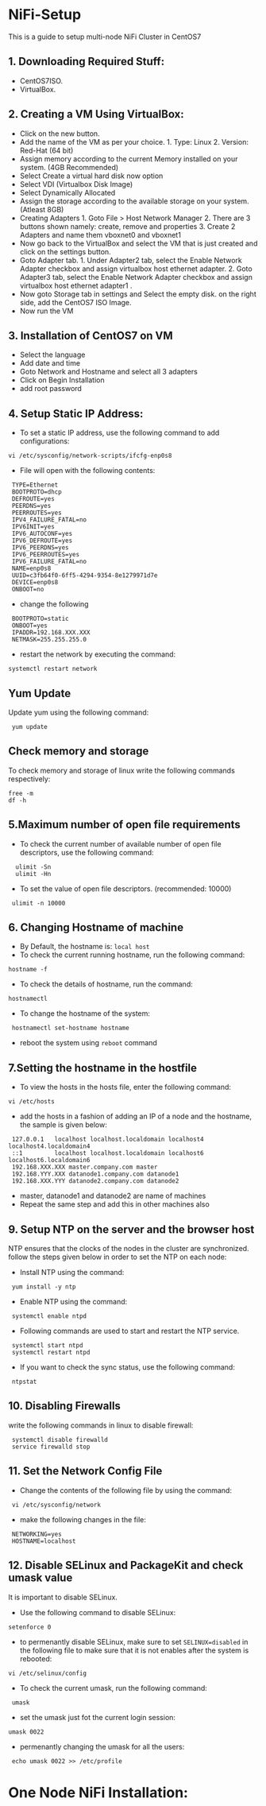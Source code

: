# NiFi-Setup
This is a guide to setup multi-node NiFi Cluster in CentOS7

## 1. Downloading Required Stuff:

* CentOS7ISO.
* VirtualBox.

## 2. Creating a VM Using VirtualBox:

* Click on the new button.
* Add the name of the VM as per your choice. 1. Type: Linux 2. Version: Red-Hat (64 bit)
* Assign memory according to the current Memory installed on your system. (4GB Recommended)
* Select Create a virtual hard disk now option
* Select VDI (Virtualbox Disk Image)
* Select Dynamically Allocated
* Assign the storage according to the available storage on your system. (Atleast 8GB)
* Creating Adapters 1. Goto File > Host Network Manager 2. There are 3 buttons shown namely: create, remove and properties 3. Create 2 Adapters and name them vboxnet0 and       vboxnet1
* Now go back to the VirtualBox and select the VM that is just created and click on the settings button.
* Goto Adapter tab. 1. Under Adapter2 tab, select the Enable Network Adapter checkbox and assign virtualbox host ethernet adapter. 2. Goto Adapter3 tab, select the Enable Network Adapter checkbox and assign virtualbox host ethernet adapter1 .
* Now goto Storage tab in settings and Select the empty disk. on the right side, add the CentOS7 ISO Image.
* Now run the VM

## 3. Installation of CentOS7 on VM

* Select the language
* Add date and time
* Goto Network and Hostname and select all 3 adapters
* Click on Begin Installation
* add root password

## 4. Setup Static IP Address:

* To set a static IP address, use the following command to add configurations:
```
vi /etc/sysconfig/network-scripts/ifcfg-enp0s8

```        
* File will open with the following contents:
```
 TYPE=Ethernet
 BOOTPROTO=dhcp
 DEFROUTE=yes
 PEERDNS=yes
 PEERROUTES=yes
 IPV4_FAILURE_FATAL=no
 IPV6INIT=yes
 IPV6_AUTOCONF=yes
 IPV6_DEFROUTE=yes
 IPV6_PEERDNS=yes
 IPV6_PEERROUTES=yes
 IPV6_FAILURE_FATAL=no
 NAME=enp0s8
 UUID=c3fb64f0-6ff5-4294-9354-8e1279971d7e
 DEVICE=enp0s8
 ONBOOT=no

```

* change the following 
```
 BOOTPROTO=static
 ONBOOT=yes
 IPADDR=192.168.XXX.XXX
 NETMASK=255.255.255.0

```

* restart the network by executing the command:
```
systemctl restart network
```

## Yum Update
  Update yum using the following command:
  ```
   yum update
  ```
  
## Check memory and storage
To check memory and storage of linux write the following commands respectively:
```
free -m
df -h
```

## 5.Maximum number of open file requirements
* To check the current number of available number of open file descriptors, use the following command:
```
  ulimit -Sn
  ulimit -Hn
```
* To set the value of open file descriptors. (recommended: 10000)
```
 ulimit -n 10000
```

## 6. Changing Hostname of machine
* By Default, the hostname is: ```local host```
* To check the current running hostname, run the following command:
```
hostname -f
```
* To check the details of hostname, run the command:
```
hostnamectl
```
* To change the hostname of the system:
```
 hostnamectl set-hostname hostname
```

* reboot the system using ```reboot``` command

## 7.Setting the hostname in the hostfile

* To view the hosts in the hosts file, enter the following command:
```
vi /etc/hosts
```
* add the hosts in a fashion of adding an IP of a node and the hostname, the sample is given below:
```
 127.0.0.1   localhost localhost.localdomain localhost4 localhost4.localdomain4
 ::1         localhost localhost.localdomain localhost6 localhost6.localdomain6
 192.168.XXX.XXX master.company.com master
 192.168.YYY.XXX datanode1.company.com datanode1 
 192.168.XXX.YYY datanode2.company.com datanode2
```
* master, datanode1 and datanode2 are name of machines
* Repeat the same step and add this in other machines also

## 9. Setup NTP on the server and the browser host
NTP ensures that the clocks of the nodes in the cluster are synchronized. follow the steps given below in order to set the NTP on each node:
* Install NTP using the command:
```
 yum install -y ntp
```

* Enable NTP using the command:
```
 systemctl enable ntpd
```

* Following commands are used to start and restart the NTP service.
```
 systemctl start ntpd
 systemctl restart ntpd
```

* If you want to check the sync status, use the following command:

```
 ntpstat
```

## 10. Disabling Firewalls

write the following commands in linux to disable firewall:

```
 systemctl disable firewalld
 service firewalld stop
```

## 11. Set the Network Config File
* Change the contents of the following file by using the command:
 ```
  vi /etc/sysconfig/network
 ```
* make the following changes in the file:
```
 NETWORKING=yes
 HOSTNAME=localhost
```

## 12. Disable SELinux and PackageKit and check umask value
It is important to disable SELinux.
* Use the following command to disable SELinux:
```
setenforce 0
```

* to permenantly disable SELinux, make sure to set ```SELINUX=disabled``` in the following file to make sure that it is not enables after the system is rebooted:

```
vi /etc/selinux/config
```

* To check the current umask, run the following command:
```
 umask
 ```
 
* set the umask just fot the current login session:
```
umask 0022
```

* permenantly changing the umask for all the users:
```
 echo umask 0022 >> /etc/profile
```

# One Node NiFi Installation:
